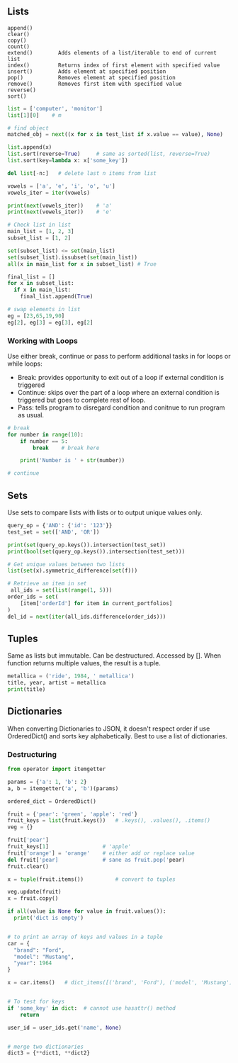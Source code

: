 ## Lists

```
append()
clear()
copy()
count()
extend()        Adds elements of a list/iterable to end of current list
index()         Returns index of first element with specified value
insert()        Adds element at specified position
pop()           Removes element at specified position
remove()        Removes first item with specified value
reverse()
sort()
```

```python
list = ['computer', 'monitor']
list[1][0]    # m

# find object
matched_obj = next((x for x in test_list if x.value == value), None)

list.append(x)
list.sort(reverse=True)     # same as sorted(list, reverse=True)
list.sort(key=lambda x: x['some_key'])

del list[-n:]   # delete last n items from list

vowels = ['a', 'e', 'i', 'o', 'u']
vowels_iter = iter(vowels)

print(next(vowels_iter))    # 'a'
print(next(vowels_iter))    # 'e'

# Check list in list
main_list = [1, 2, 3]
subset_list = [1, 2]

set(subset_list) <= set(main_list)
set(subset_list).issubset(set(main_list))
all(x in main_list for x in subset_list) # True

final_list = []
for x in subset_list:
  if x in main_list:
    final_list.append(True)

# swap elements in list
eg = [23,65,19,90]
eg[2], eg[3] = eg[3], eg[2]
```

### Working with Loops

Use either break, continue or pass to perform additional tasks in for loops or while loops:

-   Break: provides opportunity to exit out of a loop if external condition is triggered
-   Continue: skips over the part of a loop where an external condition is triggered but goes to complete rest of loop.
-   Pass: tells program to disregard condition and conitnue to run program as usual.

```py
# break
for number in range(10):
    if number == 5:
        break    # break here

    print('Number is ' + str(number))

# continue
```

## Sets

Use sets to compare lists with lists or to output unique values only.

```py
query_op = {'AND': {'id': '123'}}
test_set = set(['AND', 'OR'])

print(set(query_op.keys()).intersection(test_set))
print(bool(set(query_op.keys()).intersection(test_set)))

# Get unique values between two lists
list(set(x).symmetric_difference(set(f)))

# Retrieve an item in set
 all_ids = set(list(range(1, 5)))
order_ids = set(
    [item['orderId'] for item in current_portfolios]
)
del_id = next(iter(all_ids.difference(order_ids)))
```

## Tuples

Same as lists but immutable. Can be destructured. Accessed by []. When function returns multiple values, the result is a tuple.

```python
metallica = ('ride', 1984, ' metallica')
title, year, artist = metallica
print(title)
```

## Dictionaries

When converting Dictionaries to JSON, it doesn't respect order if use OrderedDict() and sorts key alphabetically. Best to use a list of dictionaries.

### Destructuring

```py
from operator import itemgetter

params = {'a': 1, 'b': 2}
a, b = itemgetter('a', 'b')(params)
```

```py
ordered_dict = OrderedDict()

fruit = {'pear': 'green', 'apple': 'red'}
fruit_keys = list(fruit.keys())   # .keys(), .values(), .items()
veg = {}

fruit['pear']
fruit_keys[1]                 # 'apple'
fruit['orange'] = 'orange'    # either add or replace value
del fruit['pear]              # sane as fruit.pop('pear)
fruit.clear()

x = tuple(fruit.items())          # convert to tuples

veg.update(fruit)
x = fruit.copy()

if all(value is None for value in fruit.values()):
  print('dict is empty')


# to print an array of keys and values in a tuple
car = {
  "brand": "Ford",
  "model": "Mustang",
  "year": 1964
}

x = car.items()   # dict_items([('brand', 'Ford'), ('model', 'Mustang'), ('year', 1964)])


# To test for keys
if 'some_key' in dict:  # cannot use hasattr() method
    return

user_id = user_ids.get('name', None)


# merge two dictionaries
dict3 = {**dict1, **dict2}
```
